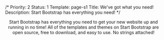 /*
Priority: 2
Status: 1
Template: page-s1
Title: We've got what you need!
Description: Start Bootstrap has everything you need!
*/
<p style="text-align:center">
  Start Bootstrap has everything you need to get your new website up and running in no time! All of the templates and themes on Start Bootstrap are open source, free to download, and easy to use. No strings attached!
</p>
